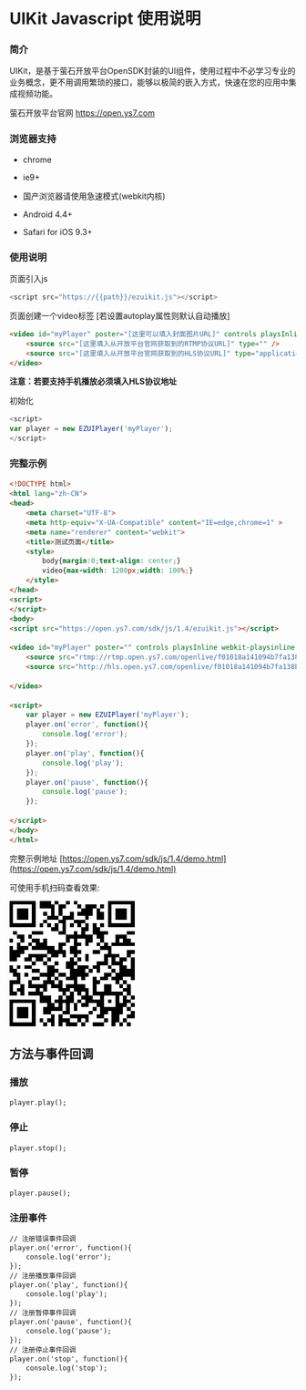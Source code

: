 # UIKit Javascript 使用说明  

### 简介
UIKit，是基于萤石开放平台OpenSDK封装的UI组件，使用过程中不必学习专业的业务概念，更不用调用繁琐的接口，能够以极简的嵌入方式，快速在您的应用中集成视频功能。

萤石开放平台官网 https://open.ys7.com


### 浏览器支持

- chrome
- ie9+
- 国产浏览器请使用急速模式(webkit内核)

- Android 4.4+
- Safari for iOS 9.3+


### 使用说明
页面引入js

```js
<script src="https://{{path}}/ezuikit.js"></script>
```
页面创建一个video标签 [若设置autoplay属性则默认自动播放]
```html
<video id="myPlayer" poster="[这里可以填入封面图片URL]" controls playsInline webkit-playsinline [autoplay]>
    <source src="[这里填入从开放平台官网获取到的RTMP协议URL]" type="" />
    <source src="[这里填入从开放平台官网获取到的HLS协议URL]" type="application/x-mpegURL" />
</video>
```
**注意：若要支持手机播放必须填入HLS协议地址**

初始化
```js
<script>
var player = new EZUIPlayer('myPlayer');
</script>
```


### 完整示例

```html
<!DOCTYPE html>
<html lang="zh-CN">
<head>
    <meta charset="UTF-8">
    <meta http-equiv="X-UA-Compatible" content="IE=edge,chrome=1" >
    <meta name="renderer" content="webkit">
    <title>测试页面</title>
    <style>
        body{margin:0;text-align: center;}
        video{max-width: 1200px;width: 100%;}
    </style>
</head>
<script>
</script>
<body>
<script src="https://open.ys7.com/sdk/js/1.4/ezuikit.js"></script>

<video id="myPlayer" poster="" controls playsInline webkit-playsinline autoplay>
    <source src="rtmp://rtmp.open.ys7.com/openlive/f01018a141094b7fa138b9d0b856507b" type="" />
    <source src="http://hls.open.ys7.com/openlive/f01018a141094b7fa138b9d0b856507b.m3u8" type="application/x-mpegURL" />

</video>

<script>
    var player = new EZUIPlayer('myPlayer');
    player.on('error', function(){
        console.log('error');
    });
    player.on('play', function(){
        console.log('play');
    });
    player.on('pause', function(){
        console.log('pause');
    });

</script>
</body>
</html>
```

完整示例地址 [https://open.ys7.com/sdk/js/1.4/demo.html](https://open.ys7.com/sdk/js/1.4/demo.html)

可使用手机扫码查看效果:

![](./js_demo.png)


## 方法与事件回调
### 播放
```
player.play();
```
### 停止
```
player.stop();
```
### 暂停
```
player.pause();
```
### 注册事件
```
// 注册错误事件回调
player.on('error', function(){
    console.log('error');
});
// 注册播放事件回调
player.on('play', function(){
    console.log('play');
});
// 注册暂停事件回调
player.on('pause', function(){
    console.log('pause');
});
// 注册停止事件回调
player.on('stop', function(){
    console.log('stop');
});
```
